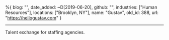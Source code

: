 %{
  blog: "",
  date_added: ~D[2019-06-20],
  github: "",
  industries: ["Human Resources"],
  locations: ["Brooklyn, NY"],
  name: "Gustav",
  old_id: 388,
  url: "https://hellogustav.com"
}

---

Talent exchange for staffing agencies.
